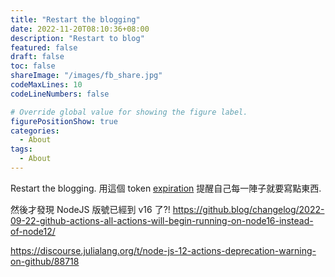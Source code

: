 ```yaml
---
title: "Restart the blogging"
date: 2022-11-20T08:10:36+08:00
description: "Restart to blog"
featured: false
draft: false
toc: false
shareImage: "/images/fb_share.jpg"
codeMaxLines: 10
codeLineNumbers: false

# Override global value for showing the figure label.
figurePositionShow: true
categories:
  - About
tags:
  - About
---
```


Restart the blogging. 用這個 token [expiration](https://jimmyliao.net/post/2022-04-24-hugo-regenerate-token/) 提醒自己每一陣子就要寫點東西.

然後才發現 NodeJS 版號已經到 v16 了?!
https://github.blog/changelog/2022-09-22-github-actions-all-actions-will-begin-running-on-node16-instead-of-node12/

https://discourse.julialang.org/t/node-js-12-actions-deprecation-warning-on-github/88718


